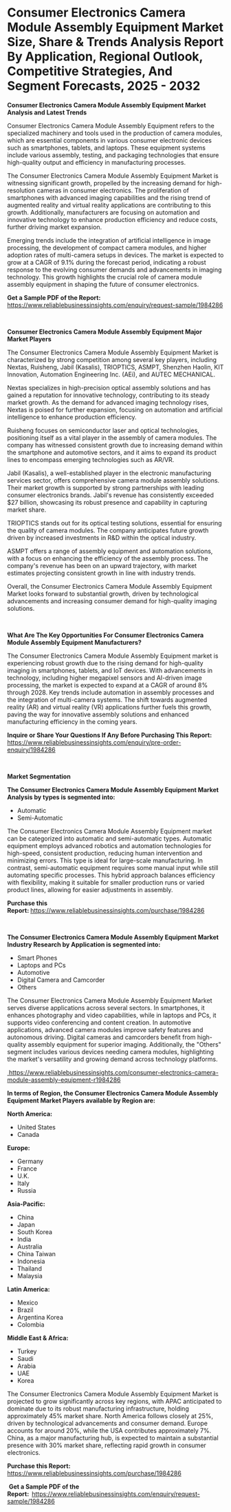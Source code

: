 <p><h1>Consumer Electronics Camera Module Assembly Equipment Market Size, Share & Trends Analysis Report By Application, Regional Outlook, Competitive Strategies, And Segment Forecasts, 2025 - 2032</h1></p><p><strong>Consumer Electronics Camera Module Assembly Equipment Market Analysis and Latest Trends</strong></p>
<p><p>Consumer Electronics Camera Module Assembly Equipment refers to the specialized machinery and tools used in the production of camera modules, which are essential components in various consumer electronic devices such as smartphones, tablets, and laptops. These equipment systems include various assembly, testing, and packaging technologies that ensure high-quality output and efficiency in manufacturing processes.</p><p>The Consumer Electronics Camera Module Assembly Equipment Market is witnessing significant growth, propelled by the increasing demand for high-resolution cameras in consumer electronics. The proliferation of smartphones with advanced imaging capabilities and the rising trend of augmented reality and virtual reality applications are contributing to this growth. Additionally, manufacturers are focusing on automation and innovative technology to enhance production efficiency and reduce costs, further driving market expansion.</p><p>Emerging trends include the integration of artificial intelligence in image processing, the development of compact camera modules, and higher adoption rates of multi-camera setups in devices. The market is expected to grow at a CAGR of 9.1% during the forecast period, indicating a robust response to the evolving consumer demands and advancements in imaging technology. This growth highlights the crucial role of camera module assembly equipment in shaping the future of consumer electronics.</p></p>
<p><strong>Get a Sample PDF of the Report:&nbsp;</strong> <a href="https://www.reliablebusinessinsights.com/enquiry/request-sample/1984286?utm_campaign=3352&utm_medium=2&utm_source=Github&utm_content=ia&utm_term=12042025&utm_id=consumer-electronics-camera-module-assembly-equipment">https://www.reliablebusinessinsights.com/enquiry/request-sample/1984286</a></p>
<p>&nbsp;</p>
<p><strong>Consumer Electronics Camera Module Assembly Equipment Major Market Players</strong></p>
<p><p>The Consumer Electronics Camera Module Assembly Equipment Market is characterized by strong competition among several key players, including Nextas, Ruisheng, Jabil (Kasalis), TRIOPTICS, ASMPT, Shenzhen Haolin, KIT Innovation, Automation Engineering Inc. (AEi), and AUTEC MECHANICAL. </p><p>Nextas specializes in high-precision optical assembly solutions and has gained a reputation for innovative technology, contributing to its steady market growth. As the demand for advanced imaging technology rises, Nextas is poised for further expansion, focusing on automation and artificial intelligence to enhance production efficiency.</p><p>Ruisheng focuses on semiconductor laser and optical technologies, positioning itself as a vital player in the assembly of camera modules. The company has witnessed consistent growth due to increasing demand within the smartphone and automotive sectors, and it aims to expand its product lines to encompass emerging technologies such as AR/VR.</p><p>Jabil (Kasalis), a well-established player in the electronic manufacturing services sector, offers comprehensive camera module assembly solutions. Their market growth is supported by strong partnerships with leading consumer electronics brands. Jabil's revenue has consistently exceeded $27 billion, showcasing its robust presence and capability in capturing market share.</p><p>TRIOPTICS stands out for its optical testing solutions, essential for ensuring the quality of camera modules. The company anticipates future growth driven by increased investments in R&D within the optical industry.</p><p>ASMPT offers a range of assembly equipment and automation solutions, with a focus on enhancing the efficiency of the assembly process. The company's revenue has been on an upward trajectory, with market estimates projecting consistent growth in line with industry trends.</p><p>Overall, the Consumer Electronics Camera Module Assembly Equipment Market looks forward to substantial growth, driven by technological advancements and increasing consumer demand for high-quality imaging solutions.</p></p>
<p>&nbsp;</p>
<p><strong>What Are The Key Opportunities For Consumer Electronics Camera Module Assembly Equipment Manufacturers?</strong></p>
<p><p>The Consumer Electronics Camera Module Assembly Equipment market is experiencing robust growth due to the rising demand for high-quality imaging in smartphones, tablets, and IoT devices. With advancements in technology, including higher megapixel sensors and AI-driven image processing, the market is expected to expand at a CAGR of around 8% through 2028. Key trends include automation in assembly processes and the integration of multi-camera systems. The shift towards augmented reality (AR) and virtual reality (VR) applications further fuels this growth, paving the way for innovative assembly solutions and enhanced manufacturing efficiency in the coming years.</p></p>
<p><strong>Inquire or Share Your Questions If Any Before Purchasing This Report:</strong> <a href="https://www.reliablebusinessinsights.com/enquiry/pre-order-enquiry/1984286?utm_campaign=3352&utm_medium=2&utm_source=Github&utm_content=ia&utm_term=12042025&utm_id=consumer-electronics-camera-module-assembly-equipment">https://www.reliablebusinessinsights.com/enquiry/pre-order-enquiry/1984286</a></p>
<p>&nbsp;</p>
<p><strong>Market Segmentation</strong></p>
<p><strong>The Consumer Electronics Camera Module Assembly Equipment Market Analysis by types is segmented into:</strong></p>
<p><ul><li>Automatic</li><li>Semi-Automatic</li></ul></p>
<p><p>The Consumer Electronics Camera Module Assembly Equipment market can be categorized into automatic and semi-automatic types. Automatic equipment employs advanced robotics and automation technologies for high-speed, consistent production, reducing human intervention and minimizing errors. This type is ideal for large-scale manufacturing. In contrast, semi-automatic equipment requires some manual input while still automating specific processes. This hybrid approach balances efficiency with flexibility, making it suitable for smaller production runs or varied product lines, allowing for easier adjustments in assembly.</p></p>
<p><strong>Purchase this Report:&nbsp;</strong><a href="https://www.reliablebusinessinsights.com/purchase/1984286?utm_campaign=3352&utm_medium=2&utm_source=Github&utm_content=ia&utm_term=12042025&utm_id=consumer-electronics-camera-module-assembly-equipment">https://www.reliablebusinessinsights.com/purchase/1984286</a></p>
<p>&nbsp;</p>
<p><strong>The Consumer Electronics Camera Module Assembly Equipment Market Industry Research by Application is segmented into:</strong></p>
<p><ul><li>Smart Phones</li><li>Laptops and PCs</li><li>Automotive</li><li>Digital Camera and Camcorder</li><li>Others</li></ul></p>
<p><p>The Consumer Electronics Camera Module Assembly Equipment Market serves diverse applications across several sectors. In smartphones, it enhances photography and video capabilities, while in laptops and PCs, it supports video conferencing and content creation. In automotive applications, advanced camera modules improve safety features and autonomous driving. Digital cameras and camcorders benefit from high-quality assembly equipment for superior imaging. Additionally, the "Others" segment includes various devices needing camera modules, highlighting the market's versatility and growing demand across technology platforms.</p></p>
<p><a href="https://www.reliablebusinessinsights.com/consumer-electronics-camera-module-assembly-equipment-r1984286?utm_campaign=3352&utm_medium=2&utm_source=Github&utm_content=ia&utm_term=12042025&utm_id=consumer-electronics-camera-module-assembly-equipment">&nbsp;https://www.reliablebusinessinsights.com/consumer-electronics-camera-module-assembly-equipment-r1984286</a></p>
<p><strong>In terms of Region, the Consumer Electronics Camera Module Assembly Equipment Market Players available by Region are:</strong></p>
<p>
    <p> <strong> North America: </strong>
        <ul>
            <li>United States</li>
            <li>Canada</li>
        </ul>
        </p> 
    <p> <strong> Europe: </strong>
        <ul>
            <li>Germany</li>
            <li>France</li>
            <li>U.K.</li>
            <li>Italy</li>
            <li>Russia</li>
        </ul>
        </p> 
    <p> <strong> Asia-Pacific: </strong>
        <ul>
            <li>China</li>
            <li>Japan</li>
            <li>South Korea</li>
            <li>India</li>
            <li>Australia</li>
            <li>China Taiwan</li>
            <li>Indonesia</li>
            <li>Thailand</li>
            <li>Malaysia</li>
        </ul>
        </p> 
    <p> <strong> Latin America: </strong>
        <ul>
            <li>Mexico</li>
            <li>Brazil</li>
            <li>Argentina Korea</li>
            <li>Colombia</li>
        </ul>
        </p> 
    <p> <strong> Middle East & Africa: </strong>
        <ul>
            <li>Turkey</li>
            <li>Saudi</li>
            <li>Arabia</li>
            <li>UAE</li>
            <li>Korea</li>
        </ul>
    </p>
    </p>
<p><p>The Consumer Electronics Camera Module Assembly Equipment Market is projected to grow significantly across key regions, with APAC anticipated to dominate due to its robust manufacturing infrastructure, holding approximately 45% market share. North America follows closely at 25%, driven by technological advancements and consumer demand. Europe accounts for around 20%, while the USA contributes approximately 7%. China, as a major manufacturing hub, is expected to maintain a substantial presence with 30% market share, reflecting rapid growth in consumer electronics.</p></p>
<p><strong>Purchase this Report: </strong><a href="https://www.reliablebusinessinsights.com/purchase/1984286?utm_campaign=3352&utm_medium=2&utm_source=Github&utm_content=ia&utm_term=12042025&utm_id=consumer-electronics-camera-module-assembly-equipment">https://www.reliablebusinessinsights.com/purchase/1984286</a></p>
<p>&nbsp;<strong>Get a Sample PDF of the Report:&nbsp;&nbsp;</strong><a href="https://www.reliablebusinessinsights.com/enquiry/request-sample/1984286?utm_campaign=3352&utm_medium=2&utm_source=Github&utm_content=ia&utm_term=12042025&utm_id=consumer-electronics-camera-module-assembly-equipment">https://www.reliablebusinessinsights.com/enquiry/request-sample/1984286</a></p>
<p><strong></strong></p>
<p><p></p><p></p><p></p></p>